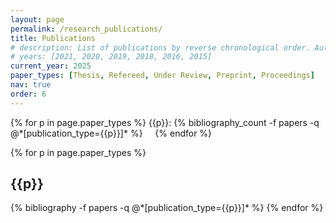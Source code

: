 ```yaml
---
layout: page
permalink: /research_publications/
title: Publications
# description: List of publications by reverse chronological order. Authors are typically listed in the alphabetical order of the last names.
# years: [2021, 2020, 2019, 2018, 2016, 2015]
current_year: 2025
paper_types: [Thesis, Refereed, Under Review, Preprint, Proceedings]
nav: true
order: 6
---
```



<div class="pooled_publications">
<p>
{% for p in page.paper_types %}
     {{p}}: {% bibliography_count -f papers -q @*[publication_type={{p}}]* %} &nbsp;&nbsp;&nbsp;
{% endfor %}
</p>
</div>

<div class="publications">
{% for p in page.paper_types %}
    <h2 class="year">{{p}}</h2>
    {% bibliography -f papers -q @*[publication_type={{p}}]* %}
{% endfor %}
</div>


<!-- <div class="publications">
  <p>
    {% for p in {{site.data.projects}} %}
      <abbr class="listbadge"><a href="{{p[1].url}}">{{p[0]}}</a></abbr>
    {% endfor %}
  </p>
</div>

<div class="publications">
  {% for p in {{site.data.projects}} %}
    <a href="{{p[1].url}}" class="badge badge-primary">{{p[0]}} 
      <span class="badge badge-light">{%bibliography_count -f papers -q @*[abbr={{p[0]}}]* %}</span>
    </a>
  {% endfor %}
</div>

<div class="publications">
  {% for p in {{site.data.projects}} %}
    {%bibliography_count -f papers -q @*[abbr={{p[0]}}]* %}
  {% endfor %}
</div> -->